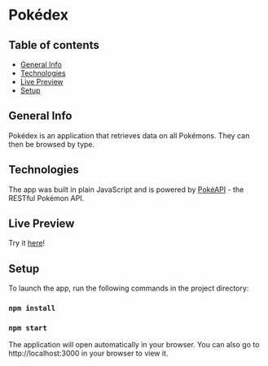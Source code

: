 # Pokédex

## Table of contents
* [General Info](#general-info)
* [Technologies](#technologies)
* [Live Preview](#live-preview)
* [Setup](#setup)

## General Info
Pokédex is an application that retrieves data on all Pokémons. They can then be browsed by type.

## Technologies
The app was built in plain JavaScript and is powered by [PokéAPI](https://pokeapi.co) - the RESTful Pokémon API.

## Live Preview
Try it [here](https://olgasmoczynska.github.io/pokedex/public)!

## Setup
To launch the app, run the following commands in the project directory:
### `npm install`
### `npm start`
The application will open automatically in your browser.
You can also go to http://localhost:3000 in your browser to view it.